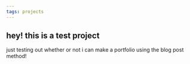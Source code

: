 ```yaml
---
tags: projects
---
```


## hey! this is a test project

just testing out whether or not i can make a portfolio using the blog post method!